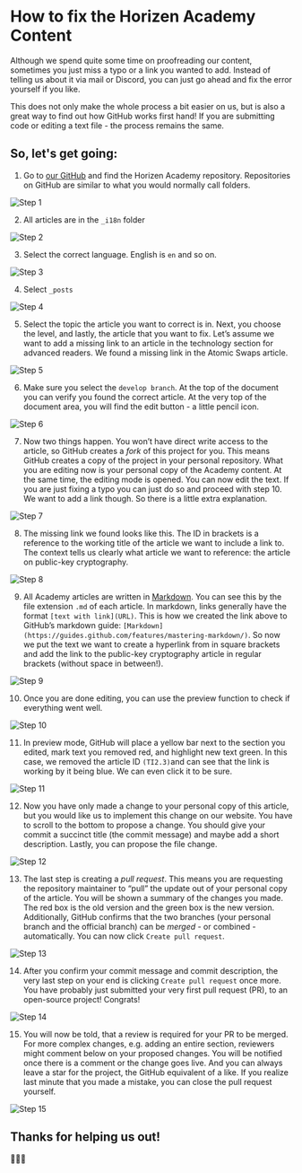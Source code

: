 # How to fix the Horizen Academy Content

Although we spend quite some time on proofreading our content, sometimes you just miss a typo or a link you wanted to add.
Instead of telling us about it via mail or Discord, you can just go ahead and fix the error yourself if you like.

This does not only make the whole process a bit easier on us, but is also a great way to find out how GitHub works first hand!
If you are submitting code or editing a text file - the process remains the same.

## So, let's get going:

1) Go to [our GitHub](https://github.com/ZencashOfficial) and find the Horizen Academy repository. Repositories on GitHub are similar to what you would normally call folders.

![Step 1](/assets/post_files/guides/fix_academy_content1.png)

2) All articles are in the `_i18n` folder

![Step 2](/assets/post_files/guides/fix_academy_content2.png)

3) Select the correct language. English is `en` and so on.

![Step 3](/assets/post_files/guides/fix_academy_content3.png)

4) Select `_posts`

![Step 4](/assets/post_files/guides/fix_academy_content4.png)

5) Select the topic the article you want to correct is in. Next, you choose the level, and lastly, the article that you want to fix. Let’s assume we want to add a missing link to an article in the technology section for advanced readers. We found a missing link in the Atomic Swaps article.

![Step 5](/assets/post_files/guides/fix_academy_content5.png)

6) Make sure you select the `develop branch`. At the top of the document you can verify you found the correct article. At the very top of the document area, you will find the edit button - a little pencil icon.

![Step 6](/assets/post_files/guides/fix_academy_content6.png)

7) Now two things happen. You won’t have direct write access to the article, so GitHub creates a *fork* of this project for you. This means GitHub creates a copy of the project in your personal repository. What you are editing now is your personal copy of the Academy content.
At the same time, the editing mode is opened. You can now edit the text. If you are just fixing a typo you can just do so and proceed with step 10.
We want to add a link though. So there is a little extra explanation.

![Step 7](/assets/post_files/guides/fix_academy_content7.png)

8) The missing link we found looks like this. The ID in brackets is a reference to the working title of the article we want to include a link to. The context tells us clearly what article we want to reference: the article on public-key cryptography.

![Step 8](/assets/post_files/guides/fix_academy_content8.png)

9) All Academy articles are written in [Markdown](https://guides.github.com/features/mastering-markdown/). You can see this by the file extension `.md` of each article. In markdown, links generally have the format `[text with link](URL)`. This is how we created the link above to GitHub’s markdown guide: `[Markdown](https://guides.github.com/features/mastering-markdown/)`. So now we put the text we want to create a hyperlink from in square brackets and add the link to the public-key cryptography article in regular brackets (without space in between!).

![Step 9](/assets/post_files/guides/fix_academy_content9.png)

10) Once you are done editing, you can use the preview function to check if everything went well.

![Step 10](/assets/post_files/guides/fix_academy_content10.png)

11) In preview mode, GitHub will place a yellow bar next to the section you edited, mark text you removed red, and highlight new text green. In this case, we removed the article ID `(TI2.3)`and can see that the link is working by it being blue. We can even click it to be sure.

![Step 11](/assets/post_files/guides/fix_academy_content11.png)

12) Now you have only made a change to your personal copy of this article, but you would like us to implement this change on our website.
You have to scroll to the bottom to propose a change. You should give your commit a succinct title (the commit message) and maybe add a short description. Lastly, you can propose the file change.

![Step 12](/assets/post_files/guides/fix_academy_content12.png)

13) The last step is creating a *pull request*. This means you are requesting the repository maintainer to “pull” the update out of your personal copy of the article. You will be shown a summary of the changes you made. The red box is the old version and the green box is the new version. Additionally, GitHub confirms that the two branches (your personal branch and the official branch) can be *merged* - or combined - automatically. You can now click `Create pull request`.

![Step 13](/assets/post_files/guides/fix_academy_content13.png)

14) After you confirm your commit message and commit description, the very last step on your end is clicking `Create pull request` once more. You have probably just submitted your very first pull request (PR), to an open-source project! Congrats!

![Step 14](/assets/post_files/guides/fix_academy_content14.png)

15) You will now be told, that a review is required for your PR to be merged. For more complex changes, e.g. adding an entire section, reviewers might comment below on your proposed changes.
You will be notified once there is a comment or the change goes live. And you can always leave a star for the project, the GitHub equivalent of a like.
If you realize last minute that you made a mistake, you can close the pull request yourself.

![Step 15](/assets/post_files/guides/fix_academy_content15.png)

## Thanks for helping us out!

🙏🙏🙏

